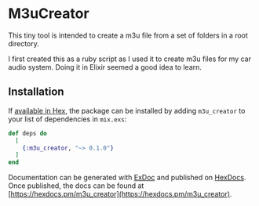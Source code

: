 # M3uCreator

This tiny tool is intended to create a m3u file from a set of folders in a root
directory.

I first created this as a ruby script as I used it to create m3u files for my
car audio system. Doing it in Elixir seemed a good idea to learn.

## Installation

If [available in Hex](https://hex.pm/docs/publish), the package can be installed
by adding `m3u_creator` to your list of dependencies in `mix.exs`:

```elixir
def deps do
  [
    {:m3u_creator, "~> 0.1.0"}
  ]
end
```

Documentation can be generated with [ExDoc](https://github.com/elixir-lang/ex_doc)
and published on [HexDocs](https://hexdocs.pm). Once published, the docs can
be found at [https://hexdocs.pm/m3u_creator](https://hexdocs.pm/m3u_creator).
